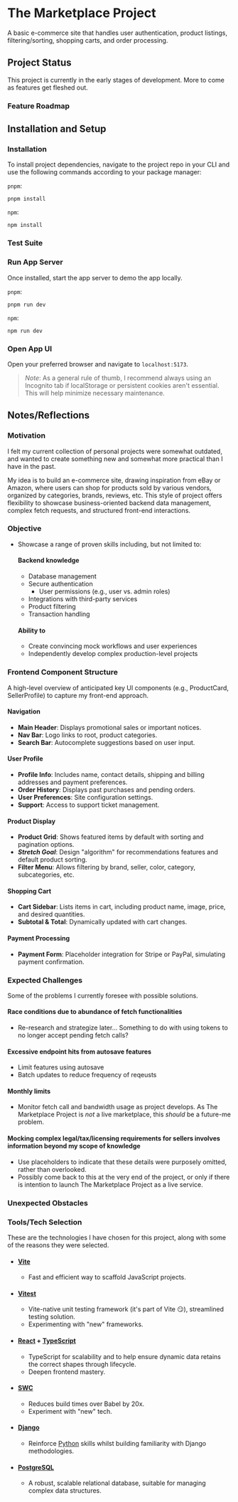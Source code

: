 # The Marketplace Project

A basic e-commerce site that handles user authentication, product listings, filtering/sorting, shopping carts, and order processing.

## Project Status

This project is currently in the early stages of development. More to come as features get fleshed out.

### Feature Roadmap
<!-- ## Project Preview/Screenshots -->

<!--
TODO
  Consider outlining planned features in a timeline or list to show the development process and priorities. For example, the initial focus could be on core features like authentication and product listings.
-->

## Installation and Setup

### Installation

To install project dependencies, navigate to the project repo in your CLI and use the following commands according to your package manager:

`pnpm`:

```shell
pnpm install
```

`npm`:

```shell
npm install
```

### Test Suite

<!-- TODO -->

### Run App Server

Once installed, start the app server to demo the app locally.

`pnpm`:

```shell
pnpm run dev
```

`npm`:

```shell
npm run dev
```

### Open App UI

Open your preferred browser and navigate to `localhost:5173`.

> _Note_: As a general rule of thumb, I recommend always using an Incognito tab if localStorage or persistent cookies aren't essential. This will help minimize necessary maintenance.

## Notes/Reflections

### Motivation

I felt my current collection of personal projects were somewhat outdated, and wanted to create something new and somewhat more practical than I have in the past.

My idea is to build an e-commerce site, drawing inspiration from eBay or Amazon, where users can shop for products sold by various vendors, organized by categories, brands, reviews, etc. This style of project offers flexibility to showcase business-oriented backend data management, complex fetch requests, and structured front-end interactions.

### Objective

- Showcase a range of proven skills including, but not limited to:

  #### Backend knowledge

  - Database management
  - Secure authentication
    - User permissions (e.g., user vs. admin roles)
  - Integrations with third-party services
  - Product filtering
  - Transaction handling

  #### Ability to

  - Create convincing mock workflows and user experiences
  - Independently develop complex production-level projects

### Frontend Component Structure

A high-level overview of anticipated key UI components (e.g., ProductCard, SellerProfile) to capture my front-end approach.

#### Navigation

- **Main Header**: Displays promotional sales or important notices.
- **Nav Bar**: Logo links to root, product categories.
- **Search Bar**: Autocomplete suggestions based on user input.

#### User Profile

- **Profile Info**: Includes name, contact details, shipping and billing addresses and payment preferences.
- **Order History**: Displays past purchases and pending orders.
- **User Preferences**: Site configuration settings.
- **Support**: Access to support ticket management.

#### Product Display

- **Product Grid**: Shows featured items by default with sorting and pagination options.
- **_Stretch Goal_**: Design "algorithm" for recommendations features and default product sorting.
- **Filter Menu**: Allows filtering by brand, seller, color, category, subcategories, etc.

#### Shopping Cart

- **Cart Sidebar**: Lists items in cart, including product name, image, price, and desired quantities.
- **Subtotal & Total**: Dynamically updated with cart changes.

#### Payment Processing

- **Payment Form**: Placeholder integration for Stripe or PayPal, simulating payment confirmation.

### Expected Challenges

Some of the problems I currently foresee with possible solutions.

#### Race conditions due to abundance of fetch functionalities

- Re-research and strategize later... Something to do with using tokens to no longer accept pending fetch calls?

#### Excessive endpoint hits from autosave features

- Limit features using autosave
- Batch updates to reduce frequency of reqeusts

#### Monthly limits

- Monitor fetch call and bandwidth usage as project develops. As The Marketplace Project is _not_ a live marketplace, this _should_ be a future-me problem.

#### Mocking complex legal/tax/licensing requirements for sellers involves information beyond my scope of knowledge

- Use placeholders to indicate that these details were purposely omitted, rather than overlooked.
- Possibly come back to this at the very end of the project, or only if there is intention to launch The Marketplace Project as a live service.

### Unexpected Obstacles

### Tools/Tech Selection

These are the technologies I have chosen for this project, along with some of the reasons they were selected.

- #### [Vite](https://vite.dev/)

  - Fast and efficient way to scaffold JavaScript projects.

- #### [Vitest](https://vitest.dev/)

  - Vite-native unit testing framework (it's part of Vite 😏), streamlined testing solution.
  - Experimenting with "new" frameworks.

- #### [React](https://react.dev/) + [TypeScript](https://typescriptlang.org/)

  - TypeScript for scalability and to help ensure dynamic data retains the correct shapes through lifecycle.
  - Deepen frontend mastery.

- #### [SWC](https://swc.rs/)

  - Reduces build times over Babel by 20x.
  - Experiment with "new" tech.

<!-- 
- #### [styled-components](https://styled-components.com/)

  - Modularizes CSS by coupling stylesheets with JS components, simplifying maintenance.
  - Facilitates learning and best practices in component-driven styling.
 -->

- #### [Django](https://djangoproject.com/)

  - Reinforce [Python](https://python.org/) skills whilst building familiarity with Django methodologies.

- #### [PostgreSQL](https://postgresql.org/)

  - A robust, scalable relational database, suitable for managing complex data structures.

<!--
- #### [**Stripe**](https://stripe.com/) or [**PayPal**](https://paypal.com/)

  - Demonstrate ability to integrate real-world third party services.
  - Leverage Stripe API's Test Mode as a safeguard against accidental payment processing.
  - Build practical knowledge of payment API methodologies and best practices.
-->

<!--
- #### [Vercel](https://vercel.com/)

  - Fast and free
  - Automates deployment via CI/CD Pipeline
  - Easy custom domain (DNS) setup

    > _Neither sponsored nor affilliated with Vercel... yet._ :elmorise:
-->

<!--
Researching:
  for backend image handling:
  - ImageField
  - Pillow
  - Amazon S3
-->
